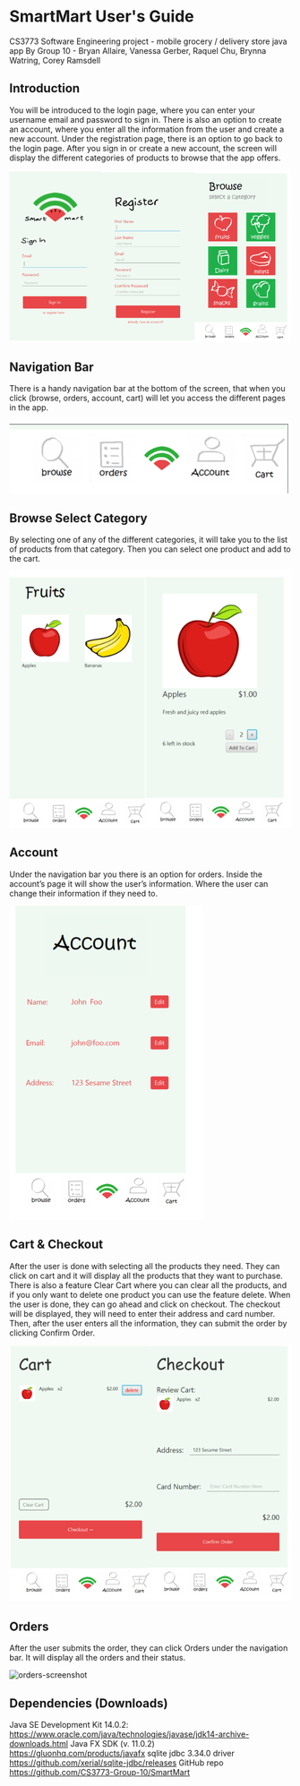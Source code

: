 # SmartMart User's Guide
CS3773 Software Engineering project - mobile grocery / delivery store java app
By Group 10 - Bryan Allaire, Vanessa Gerber, Raquel Chu, Brynna Watring, Corey Ramsdell


## Introduction
You will be introduced to the login page, where you can enter your username email and password to sign in. There is also an option to create an account, where you enter all the information from the user and create a new account. Under the registration page, there is an option to go back to the login page. After you sign in or create a new account, the screen will display the different categories of products to browse that the app offers.

![intro-screenshot](https://github.com/CS3773-Group-10/SmartMart/blob/master/snippets/loginInterface.PNG)


## Navigation Bar
There is a handy navigation bar at the bottom of the screen, that when you click (browse, orders, account, cart) will let you access the different pages in the app.

![navbar-screenshot](https://github.com/CS3773-Group-10/SmartMart/blob/master/snippets/navigation%20bar.PNG)

## Browse Select Category
By selecting one of any of the different categories, it will take you to the list of products from that category. Then you can select one product and add to the cart.

![products-screenshot](https://github.com/CS3773-Group-10/SmartMart/blob/master/snippets/browse%20catgecorg.PNG)

## Account
Under the navigation bar you there is an option for orders. Inside the account’s page it will show the user’s information. Where the user can change their information if they need to.

![account-screenshot](https://github.com/CS3773-Group-10/SmartMart/blob/master/snippets/account%20interface.PNG)

## Cart & Checkout
After the user is done with selecting all the products they need. They can click on cart and it will display all the products that they want to purchase. There is also a feature Clear Cart where you can clear all the products, and if you only want to delete one product you can use the feature delete. When the user is done, they can go ahead and click on checkout. The checkout will be displayed, they will need to enter their address and card number. Then, after the user enters all the information, they can submit the order by clicking Confirm Order.

![cart-screenshot](https://github.com/CS3773-Group-10/SmartMart/blob/master/snippets/cart%20and%20checkout.PNG)

## Orders
After the user submits the order, they can click Orders under the navigation bar. It will display all the orders and their status.

![orders-screenshot](#)

## Dependencies (Downloads)
Java SE Development Kit 14.0.2:
https://www.oracle.com/java/technologies/javase/jdk14-archive-downloads.html
Java FX SDK (v. 11.0.2)
https://gluonhq.com/products/javafx
sqlite jdbc 3.34.0 driver
https://github.com/xerial/sqlite-jdbc/releases
GitHub repo
https://github.com/CS3773-Group-10/SmartMart




